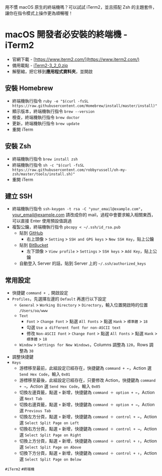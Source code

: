 用不慣 macOS 原生的終端機嗎？可以試試 iTerm2，並且搭配 Zsh 的主題套件，讓你在指令模式上操作更為順暢喔！

# macOS 開發者必安裝的終端機 - iTerm2
* 官網下載 - [https://www.iterm2.com/](https://www.iterm2.com/)
* 備用載點 - [iTerm2-3_2_0.zip](https://cdn.ioa.tw/MacEnvInit/iTerm2-3_2_0.zip)
* 解壓縮，把它移到**應用程式資料夾**，並開啟

## 安裝 Homebrew
* 終端機執行指令 `ruby -e "$(curl -fsSL https://raw.githubusercontent.com/Homebrew/install/master/install)"`
* 顯示版本，終端機執行指令 `brew --version`
* 檢查，終端機執行指令 `brew doctor`
* 更新，終端機執行指令 `brew update`
* 重開 iTerm

## 安裝 Zsh
* 終端機執行指令 `brew install zsh`
* 終端機執行指令 `sh -c "$(curl -fsSL https://raw.githubusercontent.com/robbyrussell/oh-my-zsh/master/tools/install.sh)"`
* 重開 iTerm

## 建立 SSH
* 終端機執行指令 `ssh-keygen -t rsa -C "your_email@example.com"`，your_email@example.com 請改成你的 mail，過程中會要求輸入相關東西，可以直接 Enter 使用預設值跳過
* 複製公鑰，終端機執行指令 `pbcopy < ~/.ssh/id_rsa.pub`
	* 貼到 [GitHub](https://github.com/)
		* 右上頭像 > `Setting` > `SSH and GPG keys` > `New SSH Key`，貼上公鑰
	* 貼到 [BitBucket](https://bitbucket.org/)
		* 左下頭像 > `View profile` > `Settings` > `SSH keys` > `Add Key`，貼上公鑰
	* 自動登入 Server 的話，貼到 Server 上的 `~/.ssh/authorized_keys`

## 常用設定
* 快捷鍵 `command + ,` 開啟設定
* `Profiles`，先選擇左邊的 `Default` 再進行以下設定
	* `General` > `Working Directory` > `Directory`，輸入位置開啟時的位置 `/Users/oa/www`
	* `Text` 
		* `Font` > `Change Font` > 點選 `All Fonts` > 點選 `Hank` > `標準體` > `18`
		* 勾選 `Use a different font for non-ASCII text`
		* 修改 `Non-ASCII Font` > `Change Font` > 點選 `All Fonts` > 點選 `Hank` > `標準體` > `18`
	* `Window` > `Settings for New Windows`，Columns 調整為 `120`，Rows 調整為 `38`
* 調整快捷鍵
* `Keys`
	* 游標移至最前，此組設定已經存在，快捷鍵為 `command + ←`，Action 選 `Send Hex Code`，輸入 `0x01`
	* 游標移至最後，此組設定已經存在，只要修改 Action，快捷鍵為 `command + →`，Action 選 `Send Hex Code`，輸入 `0x05`
	* 切換左邊頁籤，點選 `+` 新增，快捷鍵為 `command ＋ option + ←`，Action 選 `Next Tab`
	* 切換右邊頁籤，點選 `+` 新增，快捷鍵為 `command ＋ option + →`，Action 選 `Previous Tab`
	* 切換左方分頁，點選 `+` 新增，快捷鍵為 `command ＋ control + ←`，Action 選 `Select Split Page on Left`
	* 切換右方分頁，點選 `+` 新增，快捷鍵為 `command ＋ control + →`，Action 選 `Select Split Page on Right`
	* 切換上方分頁，點選 `+` 新增，快捷鍵為 `command ＋ control + ↑`，Action 選 `Select Split Page on Above`
	* 切換下方分頁，點選 `+` 新增，快捷鍵為 `command ＋ control + ↑`，Action 選 `Select Split Page on Below`


`#iTerm2` `#終端機`